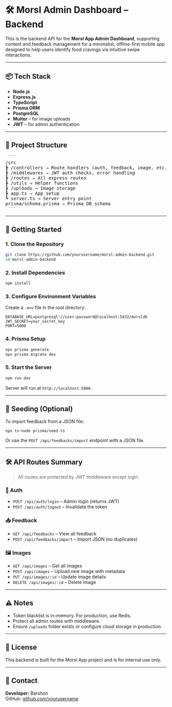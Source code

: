 # 🛠️ Morsl Admin Dashboard – Backend

This is the backend API for the **Morsl App Admin Dashboard**, supporting content and feedback management for a minimalist, offline-first mobile app designed to help users identify food cravings via intuitive swipe interactions.

---

## 📦 Tech Stack

- **Node.js**
- **Express.js**
- **TypeScript**
- **Prisma ORM**
- **PostgreSQL**
- **Multer** – for image uploads
- **JWT** – for admin authentication

---

## 📁 Project Structure
<pre> ```
/src
┣ /controllers → Route handlers (auth, feedback, image, etc.)
┣ /middlewares → JWT auth checks, error handling
┣ /routes → All express routes
┣ /utils → Helper functions
┣ /uploads → Image storage
┣ app.ts → App setup
┗ server.ts → Server entry point
prisma/schema.prisma → Prisma DB schema
 ``` </pre>
---

## 🚀 Getting Started

### 1. Clone the Repository

```bash
git clone https://github.com/yourusername/morsl-admin-backend.git
cd morsl-admin-backend
```

### 2. Install Dependencies

```bash
npm install
```

### 3. Configure Environment Variables

Create a `.env` file in the root directory:

```env
DATABASE_URL=postgresql://user:password@localhost:5432/morsldb
JWT_SECRET=your_secret_key
PORT=5000
```

### 4. Prisma Setup

```bash
npx prisma generate
npx prisma migrate dev
```

### 5. Start the Server

```bash
npm run dev
```

Server will run at `http://localhost:5000`.

---

## 🧪 Seeding (Optional)

To import feedback from a JSON file:

```bash
npx ts-node prisma/seed.ts
```

Or use the `POST /api/feedbacks/import` endpoint with a JSON file.

---

## 🛠️ API Routes Summary

> All routes are protected by JWT middleware except login.

### 🔐 Auth

- `POST /api/auth/login` – Admin login (returns JWT)
- `POST /api/auth/logout` – Invalidate the token

### 📥 Feedback

- `GET /api/feedbacks` – View all feedback
- `POST /api/feedbacks/import` – Import JSON (no duplicates)

### 🖼️ Images

- `GET /api/images` – Get all images
- `POST /api/images` – Upload new image with metadata
- `PUT /api/images/:id` – Update image details
- `DELETE /api/images/:id` – Delete image

---

## ⚠️ Notes

- Token blacklist is in-memory. For production, use Redis.
- Protect all admin routes with middleware.
- Ensure `/uploads` folder exists or configure cloud storage in production.

---

## 📝 License

This backend is built for the Morsl App project and is for internal use only.

---

## 🙋 Contact

**Developer:** Barshon  
GitHub: [github.com/yourusername](https://github.com/barshono96)
